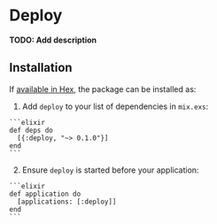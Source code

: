 # Deploy

**TODO: Add description**

## Installation

If [available in Hex](https://hex.pm/docs/publish), the package can be installed as:

  1. Add `deploy` to your list of dependencies in `mix.exs`:

    ```elixir
    def deps do
      [{:deploy, "~> 0.1.0"}]
    end
    ```

  2. Ensure `deploy` is started before your application:

    ```elixir
    def application do
      [applications: [:deploy]]
    end
    ```

